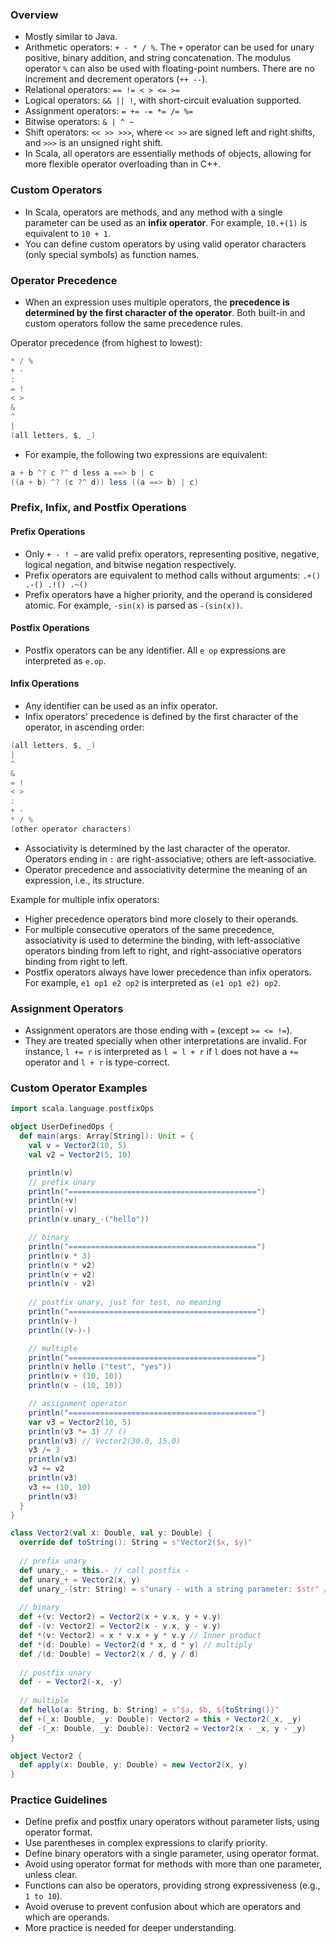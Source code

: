 ### Overview
- Mostly similar to Java.
- Arithmetic operators: `+ - * / %`. The `+` operator can be used for unary positive, binary addition, and string concatenation. The modulus operator `%` can also be used with floating-point numbers. There are no increment and decrement operators (`++ --`).
- Relational operators: `== != < > <= >=`
- Logical operators: `&& || !`, with short-circuit evaluation supported.
- Assignment operators: `= += -= *= /= %=`
- Bitwise operators: `& | ^ ~`
- Shift operators: `<< >> >>>`, where `<< >>` are signed left and right shifts, and `>>>` is an unsigned right shift.
- In Scala, all operators are essentially methods of objects, allowing for more flexible operator overloading than in C++.

### Custom Operators
- In Scala, operators are methods, and any method with a single parameter can be used as an **infix operator**. For example, `10.+(1)` is equivalent to `10 + 1`.
- You can define custom operators by using valid operator characters (only special symbols) as function names.

### Operator Precedence
- When an expression uses multiple operators, the **precedence is determined by the first character of the operator**. Both built-in and custom operators follow the same precedence rules.

Operator precedence (from highest to lowest):

```scala
* / %
+ -
:
= !
< >
&
^
|
(all letters, $, _)
```

- For example, the following two expressions are equivalent:

```scala
a + b ^? c ?^ d less a ==> b | c
((a + b) ^? (c ?^ d)) less ((a ==> b) | c)
```

### Prefix, Infix, and Postfix Operations

#### Prefix Operations
- Only `+ - ! ~` are valid prefix operators, representing positive, negative, logical negation, and bitwise negation respectively.
- Prefix operators are equivalent to method calls without arguments: `.+() .-() .!() .~()`
- Prefix operators have a higher priority, and the operand is considered atomic. For example, `-sin(x)` is parsed as `-(sin(x))`.

#### Postfix Operations
- Postfix operators can be any identifier. All `e op` expressions are interpreted as `e.op`.

#### Infix Operations
- Any identifier can be used as an infix operator.
- Infix operators' precedence is defined by the first character of the operator, in ascending order:

```scala
(all letters, $, _)
|
^
&
= !
< >
:
+ -
* / %
(other operator characters)
```

- Associativity is determined by the last character of the operator. Operators ending in `:` are right-associative; others are left-associative.
- Operator precedence and associativity determine the meaning of an expression, i.e., its structure.

Example for multiple infix operators:
- Higher precedence operators bind more closely to their operands.
- For multiple consecutive operators of the same precedence, associativity is used to determine the binding, with left-associative operators binding from left to right, and right-associative operators binding from right to left.
- Postfix operators always have lower precedence than infix operators. For example, `e1 op1 e2 op2` is interpreted as `(e1 op1 e2) op2`.

### Assignment Operators
- Assignment operators are those ending with `=` (except `>= <= !=`).
- They are treated specially when other interpretations are invalid. For instance, `l += r` is interpreted as `l = l + r` if `l` does not have a `+=` operator and `l + r` is type-correct.

### Custom Operator Examples
```scala
import scala.language.postfixOps

object UserDefinedOps {
  def main(args: Array[String]): Unit = {
    val v = Vector2(10, 5)
    val v2 = Vector2(5, 10)

    println(v)
    // prefix unary
    println("==========================================")
    println(+v)
    println(-v)
    println(v.unary_-("hello"))

    // binary
    println("==========================================")
    println(v * 3)
    println(v * v2)
    println(v + v2)
    println(v - v2)
    
    // postfix unary, just for test, no meaning
    println("==========================================")
    println(v-)
    println((v-)-)

    // multiple
    println("==========================================")
    println(v hello ("test", "yes"))
    println(v + (10, 10))
    println(v - (10, 10))

    // assignment operator
    println("==========================================")
    var v3 = Vector2(10, 5)
    println(v3 *= 3) // ()
    println(v3) // Vector2(30.0, 15.0)
    v3 /= 3
    println(v3)
    v3 += v2
    println(v3)
    v3 += (10, 10)
    println(v3)
  }
}

class Vector2(val x: Double, val y: Double) {
  override def toString(): String = s"Vector2($x, $y)"
  
  // prefix unary
  def unary_- = this.- // call postfix -
  def unary_+ = Vector2(x, y)
  def unary_-(str: String) = s"unary - with a string parameter: $str" // cannot call this through operator format
  
  // binary
  def +(v: Vector2) = Vector2(x + v.x, y + v.y)
  def -(v: Vector2) = Vector2(x - v.x, y - v.y)
  def *(v: Vector2) = x * v.x + y * v.y // Inner product 
  def *(d: Double) = Vector2(d * x, d * y) // multiply
  def /(d: Double) = Vector2(x / d, y / d)
  
  // postfix unary
  def - = Vector2(-x, -y)
  
  // multiple
  def hello(a: String, b: String) = s"$a, $b, ${toString()}"
  def +(_x: Double, _y: Double): Vector2 = this + Vector2(_x, _y)
  def -(_x: Double, _y: Double): Vector2 = Vector2(x - _x, y - _y)
}

object Vector2 {
  def apply(x: Double, y: Double) = new Vector2(x, y)
}
```

### Practice Guidelines
- Define prefix and postfix unary operators without parameter lists, using operator format.
- Use parentheses in complex expressions to clarify priority.
- Define binary operators with a single parameter, using operator format.
- Avoid using operator format for methods with more than one parameter, unless clear.
- Functions can also be operators, providing strong expressiveness (e.g., `1 to 10`).
- Avoid overuse to prevent confusion about which are operators and which are operands.
- More practice is needed for deeper understanding.